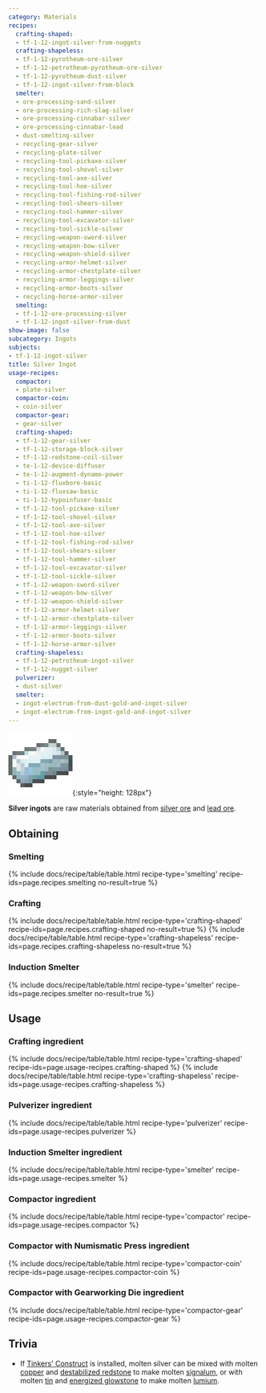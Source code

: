 ```yaml
---
category: Materials
recipes:
  crafting-shaped:
  - tf-1-12-ingot-silver-from-nuggets
  crafting-shapeless:
  - tf-1-12-pyrotheum-ore-silver
  - tf-1-12-petrotheum-pyrotheum-ore-silver
  - tf-1-12-pyrotheum-dust-silver
  - tf-1-12-ingot-silver-from-block
  smelter:
  - ore-processing-sand-silver
  - ore-processing-rich-slag-silver
  - ore-processing-cinnabar-silver
  - ore-processing-cinnabar-lead
  - dust-smelting-silver
  - recycling-gear-silver
  - recycling-plate-silver
  - recycling-tool-pickaxe-silver
  - recycling-tool-shovel-silver
  - recycling-tool-axe-silver
  - recycling-tool-hoe-silver
  - recycling-tool-fishing-rod-silver
  - recycling-tool-shears-silver
  - recycling-tool-hammer-silver
  - recycling-tool-excavator-silver
  - recycling-tool-sickle-silver
  - recycling-weapon-sword-silver
  - recycling-weapon-bow-silver
  - recycling-weapon-shield-silver
  - recycling-armor-helmet-silver
  - recycling-armor-chestplate-silver
  - recycling-armor-leggings-silver
  - recycling-armor-boots-silver
  - recycling-horse-armor-silver
  smelting:
  - tf-1-12-ore-processing-silver
  - tf-1-12-ingot-silver-from-dust
show-image: false
subcategory: Ingots
subjects:
- tf-1-12-ingot-silver
title: Silver Ingot
usage-recipes:
  compactor:
  - plate-silver
  compactor-coin:
  - coin-silver
  compactor-gear:
  - gear-silver
  crafting-shaped:
  - tf-1-12-gear-silver
  - tf-1-12-storage-block-silver
  - tf-1-12-redstone-coil-silver
  - te-1-12-device-diffuser
  - te-1-12-augment-dynamo-power
  - ti-1-12-fluxbore-basic
  - ti-1-12-fluxsaw-basic
  - ti-1-12-hypoinfuser-basic
  - tf-1-12-tool-pickaxe-silver
  - tf-1-12-tool-shovel-silver
  - tf-1-12-tool-axe-silver
  - tf-1-12-tool-hoe-silver
  - tf-1-12-tool-fishing-rod-silver
  - tf-1-12-tool-shears-silver
  - tf-1-12-tool-hammer-silver
  - tf-1-12-tool-excavator-silver
  - tf-1-12-tool-sickle-silver
  - tf-1-12-weapon-sword-silver
  - tf-1-12-weapon-bow-silver
  - tf-1-12-weapon-shield-silver
  - tf-1-12-armor-helmet-silver
  - tf-1-12-armor-chestplate-silver
  - tf-1-12-armor-leggings-silver
  - tf-1-12-armor-boots-silver
  - tf-1-12-horse-armor-silver
  crafting-shapeless:
  - tf-1-12-petrotheum-ingot-silver
  - tf-1-12-nugget-silver
  pulverizer:
  - dust-silver
  smelter:
  - ingot-electrum-from-dust-gold-and-ingot-silver
  - ingot-electrum-from-ingot-gold-and-ingot-silver
---
```


![Silver ingot](/assets/images/docs/1.12/thermal-foundation/ingot-silver.png){:style="height: 128px"}


**Silver ingots** are raw materials obtained from [silver
ore](../silver-ore/) and [lead ore](../lead-ore/).


Obtaining
---------

### Smelting
{% include docs/recipe/table/table.html recipe-type='smelting' recipe-ids=page.recipes.smelting no-result=true %}

### Crafting
{% include docs/recipe/table/table.html recipe-type='crafting-shaped' recipe-ids=page.recipes.crafting-shaped no-result=true %}
{% include docs/recipe/table/table.html recipe-type='crafting-shapeless' recipe-ids=page.recipes.crafting-shapeless no-result=true %}

### Induction Smelter
{% include docs/recipe/table/table.html recipe-type='smelter' recipe-ids=page.recipes.smelter no-result=true %}


Usage
-----

### Crafting ingredient
{% include docs/recipe/table/table.html recipe-type='crafting-shaped' recipe-ids=page.usage-recipes.crafting-shaped %}
{% include docs/recipe/table/table.html recipe-type='crafting-shapeless' recipe-ids=page.usage-recipes.crafting-shapeless %}

### Pulverizer ingredient
{% include docs/recipe/table/table.html recipe-type='pulverizer' recipe-ids=page.usage-recipes.pulverizer %}

### Induction Smelter ingredient
{% include docs/recipe/table/table.html recipe-type='smelter' recipe-ids=page.usage-recipes.smelter %}

### Compactor ingredient
{% include docs/recipe/table/table.html recipe-type='compactor' recipe-ids=page.usage-recipes.compactor %}

### Compactor with Numismatic Press ingredient
{% include docs/recipe/table/table.html recipe-type='compactor-coin' recipe-ids=page.usage-recipes.compactor-coin %}

### Compactor with Gearworking Die ingredient
{% include docs/recipe/table/table.html recipe-type='compactor-gear' recipe-ids=page.usage-recipes.compactor-gear %}


Trivia
------

* If [Tinkers'
  Construct](https://minecraft.curseforge.com/projects/tinkers-construct) is
  installed, molten silver can be mixed with molten
  [copper](../copper-ingot/) and [destabilized
  redstone](../destabilized-redstone/) to make molten
  [signalum](../signalum-ingot/), or with molten [tin](../tin-ingot/) and
  [energized glowstone](../energized-glowstone/) to make molten
  [lumium](../lumium-ingot/).

